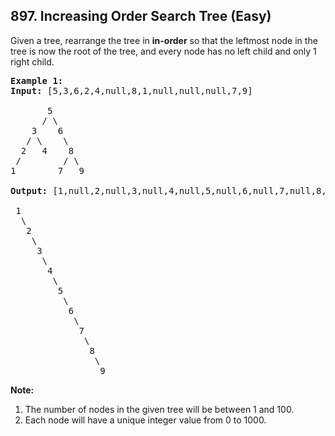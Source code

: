 ## 897. Increasing Order Search Tree (Easy)

<p>Given a tree, rearrange the tree in <strong>in-order</strong> so that the leftmost node in the tree is now the root of the tree, and every node has no left child and only 1 right child.</p>

<pre>
<strong>Example 1:</strong>
<strong>Input:</strong> [5,3,6,2,4,null,8,1,null,null,null,7,9]

       5
      / \
    3    6
   / \    \
  2   4    8
&nbsp;/        / \ 
1        7   9

<strong>Output:</strong> [1,null,2,null,3,null,4,null,5,null,6,null,7,null,8,null,9]

 1
&nbsp; \
&nbsp;  2
&nbsp;   \
&nbsp;    3
&nbsp;     \
&nbsp;      4
&nbsp;       \
&nbsp;        5
&nbsp;         \
&nbsp;          6
&nbsp;           \
&nbsp;            7
&nbsp;             \
&nbsp;              8
&nbsp;               \
                 9  </pre>

<p><strong>Note:</strong></p>

<ol>
	<li>The number of nodes in the given tree will be between 1 and 100.</li>
	<li>Each node will have a unique integer value from 0 to 1000.</li>
</ol>
